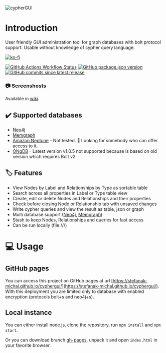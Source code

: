 ![cypherGUI](./public/logo.svg)

# Introduction

User friendly GUI administration tool for graph databases with bolt protocol support. Usable without knowledge of cypher query language.

[![ko-fi](https://ko-fi.com/img/githubbutton_sm.svg)](https://ko-fi.com/Z8Z5ABMLW)

[![GitHub Actions Workflow Status](https://img.shields.io/github/actions/workflow/status/stefanak-michal/cyphergui/auto-deploy.yml)](https://github.com/stefanak-michal/cyphergui/actions/workflows/auto-deploy.yml)
[![GitHub package.json version](https://img.shields.io/github/package-json/v/stefanak-michal/cyphergui?cacheSeconds=0)](https://github.com/stefanak-michal/cyphergui/releases)
[![GitHub commits since latest release](https://img.shields.io/github/commits-since/stefanak-michal/cyphergui/latest)](https://github.com/stefanak-michal/cyphergui/releases/latest)

### :camera: Screenshosts

Available in [wiki](https://github.com/stefanak-michal/cyphergui/wiki/Screenshots).

## :heavy_check_mark: Supported databases

-   [Neo4j](https://neo4j.com/)
-   [Memgraph](https://memgraph.com/)
-   [Amazon Neptune](https://aws.amazon.com/neptune/) - Not tested. :raising_hand: Looking for somebody who can offer access to it.
-   [ONgDB](https://graphfoundation.org/projects/ongdb/) - Latest version v1.0.5 not supported because is based on old version which requires Bolt v2

## :label: Features

-   View Nodes by Label and Relationships by Type as sortable table
-   Search across all properties in Label or Type table view
-   Create, edit or delete Nodes and Relationships and their properties
-   Check before closing Node or Relationship tab with unsaved changes
-   Write cypher queries and view the result as table, json or graph
-   Multi database support ([Neo4j](https://neo4j.com/docs/cypher-manual/current/databases/), [Memgraph](https://memgraph.com/docs/configuration/multi-tenancy))
-   Stash to keep Nodes, Relationships and queries for fast access
-   Can be run locally (file:///)

# :computer: Usage

## GitHub pages

You can access this project on GitHub pages at url [https://stefanak-michal.github.io/cyphergui/](https://stefanak-michal.github.io/cyphergui/). With this deployment you are limited only to database with enabled encryption (protocols bolt+s and neo4j+s).

## Local instance

You can either install node.js, clone the repository, run `npm install` and `npm start`.

Or you can download branch [gh-pages](https://github.com/stefanak-michal/cyphergui/tree/gh-pages), unpack it and open `index.html` in your favorite browser.
